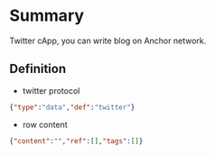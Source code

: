 # Summary

Twitter cApp, you can write blog on Anchor network.

## Definition

- twitter protocol

```JSON
{"type":"data","def":"twitter"}
```

- row content

```JSON
{"content":"","ref":[],"tags":[]}
```
